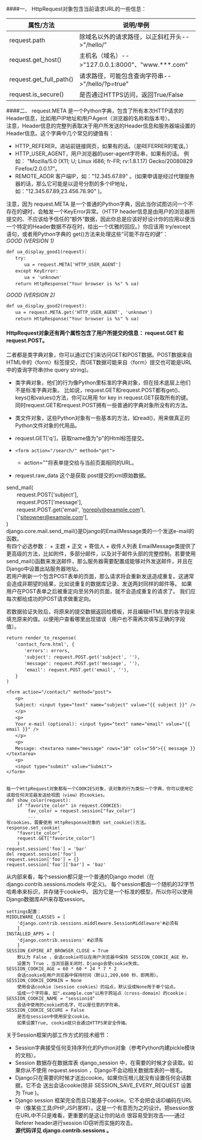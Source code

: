 ####一、 HttpRequest对象包含当前请求URL的一些信息：  

|        属性/方法        |                    说明/举例                     |
|-------------------------|--------------------------------------------------|
| request.path            | 除域名以外的请求路径，以正斜杠开头-->"/hello/"   |
| request.get_host()      | 主机名（域名）-->"127.0.0.1:8000"、"www.***.com" |
| request.get_full_path() | 请求路径，可能包含查询字符串-->"/hello/?p=true"  |
| request.is_secure()     | 是否通过HTTPS访问，返回True/False                |

####二、 request.META 是一个Python字典，包含了所有本次HTTP请求的Header信息，比如用户IP地址和用户Agent（浏览器的名称和版本号）。  
注意，Header信息的完整列表取决于用户所发送的Header信息和服务器端设置的Header信息。这个字典中几个常见的键值有：  

- HTTP_REFERER，进站前链接网页，如果有的话。（是REFERRER的笔误。）
- HTTP_USER_AGENT，用户浏览器的user-agent字符串，如果有的话。 例如： "Mozilla/5.0 (X11; U; Linux i686; fr-FR; rv:1.8.1.17) Gecko/20080829 Firefox/2.0.0.17"。
- REMOTE_ADDR 客户端IP，如："12.345.67.89" 。(如果申请是经过代理服务器的话，那么它可能是以逗号分割的多个IP地址，如："12.345.67.89,23.456.78.90" )。

注意，因为 request.META 是一个普通的Python字典，因此当你试图访问一个不存在的键时，会触发一个KeyError异常。（HTTP header信息是由用户的浏览器所提交的、不应该给予信任的“额外”数据，因此你总是应该好好设计你的应用以便当一个特定的Header数据不存在时，给出一个优雅的回应。）你应该用 try/except 语句，或者用Python字典的 get()方法来处理这些“可能不存在的键”：  
*GOOD (VERSION 1)*  

    def ua_display_good1(request):  
    　　try:  
    　　　　ua = request.META['HTTP_USER_AGENT']  
    　　except KeyError:  
    　　　　ua = 'unknown'  
    　　return HttpResponse("Your browser is %s" % ua)  

*GOOD (VERSION 2)*  

    def ua_display_good2(request):  
    　　ua = request.META.get('HTTP_USER_AGENT', 'unknown')  
    　　return HttpResponse("Your browser is %s" % ua)  

#### HttpRequest对象还有两个属性包含了用户所提交的信息： request.GET 和 request.POST。

二者都是类字典对象，你可以通过它们来访问GET和POST数据。POST数据来自HTML中的〈form〉标签提交，而GET数据可能来自〈form〉提交也可能是URL中的查询字符串(the query string)。

- 类字典对象，他们的行为像Python里标准的字典对象，但在技术底层上他们不是标准字典对象。 比如说，request.GET和request.POST都有get()、keys()和values()方法，你可以用用 for key in request.GET获取所有的键。同时request.GET和request.POST拥有一些普通的字典对象所没有的方法。
- 类文件对象，这些Python对象有一些基本的方法，如read()，用来做真正的Python文件对象的代用品。

- request.GET['q']，获取name值为"p"的Html标签提交。
- `<form action="/search/" method="get">`  
    + action=""将表单提交给与当前页面相同的URL。
- request.raw_data 这个是获取 post提交的xml原始数据。

send_mail(  
　　request.POST['subject'],  
　　request.POST['message'],  
　　request.POST.get('email', 'noreply@example.com'),  
　　['siteowner@example.com'],  
)  
django.core.mail.send_mail()是Django的EmailMessage类的一个发送e-mail的函数。  
有四个必选参数：
    + 主题
    + 正文
    + 寄信人
    + 收件人列表
EmailMessage类提供了更高级的方法，比如附件，多部分邮件，以及对于邮件头部的完整控制。若要使用send_mail()函数来发送邮件，那么服务器需要配置成能够对外发送邮件，并且在Django中设置出站服务器地址。  
若用户刷新一个包含POST表单的页面，那么请求将会重新发送造成重复。这通常会造成非期望的结果，比如说重复的数据库记录、发送两封同样的邮件等。 如果用户在POST表单之后被重定向至另外的页面，就不会造成重复的请求了。
我们应每次都给成功的POST请求做重定向。  

若数据验证失败后，将原来的提交数据返回给模板，并且编辑HTML里的各字段来填充原来的值。以便用户查看哪里出现错误（用户也不需再次填写正确的字段值）。  

    return render_to_response(  
    　　'contact_form.html', {  
    　　　　'errors': errors,  
    　　　　'subject': request.POST.get('subject', ''),  
    　　　　'message': request.POST.get('message', ''),  
    　　　　'email': request.POST.get('email', ''),  
    　　}  
    )  

    <form action="/contact/" method="post">  
    　　<p>  
    　　Subject: <input type="text" name="subject" value="{{ subject }}" />
    　　</p>  
    　　<p>  
    　　Your e-mail (optional): <input type="text" name="email" value="{{ email }}" />  
    　　</p>  
    　　<p>  
    　　Message: <textarea name="message" rows="10" cols="50">{{ message }}</textarea>  
    　　<p>
    　　<input type="submit" value="Submit">
    </form>


    每一个HttpRequest对象都有一个COOKIES对象，该对象的行为类似一个字典，你可以使用它读取任何浏览器发送给视图（view）的cookies。  
    def show_color(request):
        if "favorite_color" in request.COOKIES:
            fav_color = request.session["fav_color"]
            ...
    写cookies，需要使用 HttpResponse对象的 set_cookie()方法。
    response.set_cookie(
        "favorite_color",
        request.GET["favorite_color"]
        )
    request.session['foo'] = 'bar'
    del request.session['foo']
    request.session['foo'] = {}
    request.session['foo']['bar'] = 'baz'

从内部来看，每个session都只是一个普通的Django model（在 django.contrib.sessions.models 中定义)。
每个session都由一个随机的32字节哈希串来标识，并存储于cookie中。 因为它是一个标准的模型，所以你可以使用Django数据库API来存取session。

    settings配置：
    MIDDLEWARE_CLASSES = [
        'django.contrib.sessions.middleware.SessionMiddleware'#必须有
        ]  
    INSTALLED_APPS = [
        'django.contrib.sessions' #必须有
        ]
    SESSION_EXPIRE_AT_BROWSER_CLOSE = True
        默认为 False ，会话cookie可以在用户浏览器中保持 SESSION_COOKIE_AGE 秒。
        设置为 True ，当浏览器关闭时，Django会使cookie失效。
    SESSION_COOKIE_AGE = 60 * 60 * 24 * 7 * 2
        会话cookie在用户浏览器中保持时间（默认1,209,600 秒，即两周）。
    SESSION_COOKIE_DOMAIN = None
        使用会话cookie（session cookies）的站点，默认设成None用于单个站点。
        设成一个字符串，如".example.com"以用于跨站点（cross-domain）的cookie；
    SESSION_COOKIE_NAME = "sessionid"
        会话中使用的cookie的名字，可以是任意的字符串。    
    SESSION_COOKIE_SECURE = False
        是否在session中使用安全cookie。
        如果设置True, cookie就只会通过HTTPS来安全传输。

关于Session框架内部工作方式的技术细节：

- Session字典接受任何支持序列化的Python对象（参考Python内建pickle模块的文档）。
- Session 数据存在数据库表 django_session 中，在需要的时候才会读取。如果你从不使用 request.session ，Django不会动相关数据库表的一根毛。
- Django只在需要的时候才送出cookie。如果你压根儿就没有设置任何会话数据，它不会 送出会话cookie(除非 SESSION_SAVE_EVERY_REQUEST 设置为 True )。
- Django session 框架完全而且只能基于cookie。它不会把会话ID编码在URL中（像某些工具(PHP,JSP)那样）。这是一个有意而为之的设计。把session放在URL中不只是难看，更重要的是这让你的站点 很容易受到攻击——通过 Referer header进行session ID窃听而实施的攻击。  
**源代码详见 django.contrib.sessions 。**

